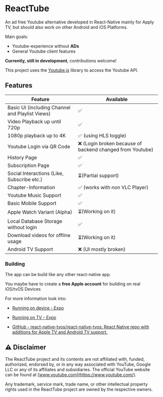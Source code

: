 # ReactTube

An ad free Youtube alternative developed in React-Native mainly for Apply TV, but should also work on other Android and iOS Platforms.

Main goals:

- Youtube-experience without **ADs**
- General Youtube client features

**Currently, still in development**, contributions welcome!

This project uses the [Youtube.js](https://github.com/LuanRT/YouTube.js) library to access the Youtube API.

## Features

| Feature                                         | Available                                                |
|-------------------------------------------------|----------------------------------------------------------|
| Basic UI (including Channel and Playlist Views) | ✅                                                        |
| Video Playback up until 720p                    | ✅                                                        |
| 1080p playback up to 4K                         | ✅ (using HLS toggle)                                     |
| Youtube Login via QR Code                       | ❌ (Login broken because of backend changed from Youtube) |
| History Page                                    | ✅                                                        |
| Subscription Page                               | ✅                                                        |
| Social Interactions (Like, Subscribe etc.)      | ⏳(Partial support)                                       |
| Chapter-Information                             | ✅ (works with non VLC Player)                            |
| Youtube Music Support                           | ✅                                                        |
| Basic Mobile Support                            | ✅                                                        |
| Apple Watch Variant (Alpha)                     | ⏳(Working on it)                                         |
| Local Database Storage without login            | ✅                                                        |
| Download videos for offline usage               | ⏳(Working on it)                                         |
| Android TV Support                              | ❌ (UI mostly broken)                                     |

### Building

The app can be build like any other react-native app.

You maybe have to create a **free Apple account** for building on real iOS/tvOS Devices

For more information look into:

- [Running on device - Expo](https://docs.expo.dev/build/internal-distribution/)

- [Running on TV - Expo](https://docs.expo.dev/guides/building-for-tv/#build-for-apple-tv)

- [GitHub - react-native-tvos/react-native-tvos: React Native repo with additions for Apple TV and Android TV support.](https://github.com/react-native-tvos/react-native-tvos)

## ⚠️ Disclaimer

The ReactTube project and its contents are not affiliated with, funded, authorized, endorsed by, or in any way associated with YouTube, Google LLC or any of its affiliates and subsidiaries. The official YouTube website can be found at [www.youtube.com](https://www.youtube.com/).

Any trademark, service mark, trade name, or other intellectual property rights used in the ReactTube project are owned by the respective owners.
